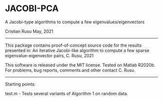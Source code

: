 # JACOBI-PCA
 A Jacobi-type algorithms to compute a few eigenvalues/eigenvectors

Cristian Rusu
May, 2021

--------------------------------

This package contains proof-of-concept source code for the results presented in: An iterative Jacobi-like algorithm to compute a few sparse eigenvalue-eigenvector pairs, C. Rusu, 2021

This software is released under the MIT license.
Tested on Matlab R2020b.
For problems, bug reports, comments and other contact C. Rusu.

--------------------------------

Starting points:

test.m - Tests several variants of Algorithm 1 on random data.
